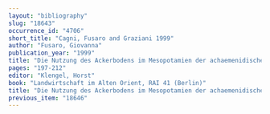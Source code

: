 ```yaml
---
layout: "bibliography"
slug: "18643"
occurrence_id: "4706"
short_title: "Cagni, Fusaro and Graziani 1999"
author: "Fusaro, Giovanna"
publication_year: "1999"
title: "Die Nutzung des Ackerbodens im Mesopotamien der achaemenidischen Zeit: Die Pachtauflage (imittu)"
pages: "197-212"
editor: "Klengel, Horst"
book: "Landwirtschaft im Alten Orient, RAI 41 (Berlin)"
title: "Die Nutzung des Ackerbodens im Mesopotamien der achaemenidischen Zeit: Die Pachtauflage (imittu)"
previous_item: "18646"
---
```

